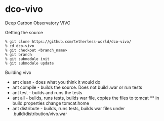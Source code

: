 dco-vivo
========

Deep Carbon Observatory VIVO

Getting the source
```
% git clone https://github.com/tetherless-world/dco-vivo/
% cd dco-vivo
% git checkout <branch_name>
% git branch
% git submodule init
% git submodule update
```

Building vivo
* ant clean - does what you think it would do
* ant compile - builds the source. Does not build .war or run tests
* ant test - builds and runs the tests
* ant all - builds, runs tests, builds war file, copies the files to tomcat
** in build.properties change tomcat.home
* ant distribute - builds, runs tests, builds war files under .build/distribution/vivo.war
